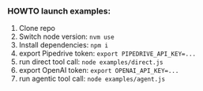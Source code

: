 ### HOWTO launch examples:

1. Clone repo
1. Switch node version: `nvm use`
1. Install dependencies: `npm i`
1. export Pipedrive token: `export PIPEDRIVE_API_KEY=...`
1. run direct tool call: `node examples/direct.js`
1. export OpenAI token: `export OPENAI_API_KEY=...`
1. run agentic tool call: `node examples/agent.js`
